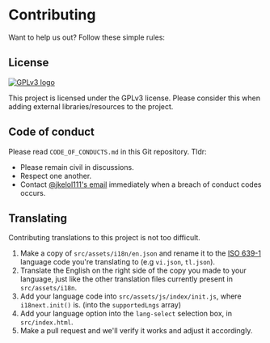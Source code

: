 # Contributing
Want to help us out? Follow these simple rules:

## License

[![GPLv3 logo](https://www.gnu.org/graphics/gplv3-127x51.png)](https://www.gnu.org/licenses/gpl-3.0.html)

This project is licensed under the GPLv3 license. Please consider this when adding external libraries/resources to the project.

## Code of conduct

Please read `CODE_OF_CONDUCTS.md` in this Git repository. Tldr:

- Please remain civil in discussions.
- Respect one another.
- Contact [@jkelol111's email](mailto:jkelol111@gmail.com) immediately when a breach of conduct codes occurs.

## Translating

Contributing translations to this project is not too difficult.

1. Make a copy of `src/assets/i18n/en.json` and rename it to the [ISO 639-1](https://en.wikipedia.org/wiki/List_of_ISO_639-1_codes) language code you're translating to (e.g `vi.json`, `tl.json`).
2. Translate the English on the right side of the copy you made to your language, just like the other translation files currently present in `src/assets/i18n`.
3. Add your language code into `src/assets/js/index/init.js`, where `i18next.init()` is. (into the `supportedLngs` array)
4. Add your language option into the `lang-select` selection box, in `src/index.html`.
4. Make a pull request and we'll verify it works and adjust it accordingly.
